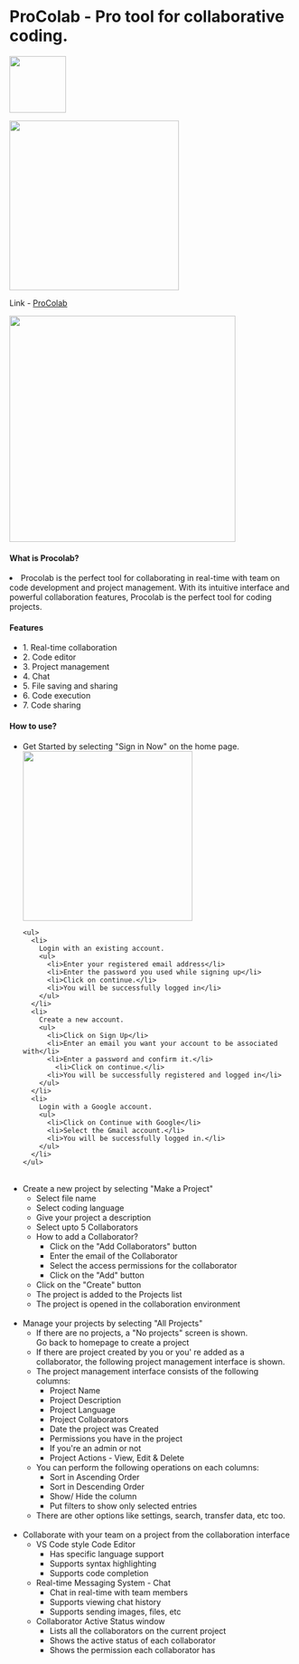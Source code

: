 # ProColab - Pro tool for collaborative coding.

<img
   style="display: inline" src="https://user-images.githubusercontent.com/59359937/186548890-2922b1df-2973-4536-b348-761b7a4c82c2.jpg"
  width="100"
/>

<img
  style="display: inline" src="https://user-images.githubusercontent.com/59359937/186301737-51d619da-dbde-4011-9973-f657784723ab.png"
  width="300"
/>

Link -
<a style="display: inline" href="https://procolab-v1.herokuapp.com/">ProColab</a>

<img
  src="https://user-images.githubusercontent.com/59359937/186280746-7d9bd5a3-ae32-4926-b24f-9af96be34a0e.jpg"
  width="400"
/>

<h4>What is Procolab?</h4>
<li>
  Procolab is the perfect tool for collaborating in real-time with team on code
  development and project management. With its intuitive interface and powerful
  collaboration features, Procolab is the perfect tool for coding projects.
</li>

<h4>Features</h4>
<ul>
  <li>1. Real-time collaboration</li>
  <li>2. Code editor</li>
  <li>3. Project management</li>
  <li>4. Chat</li>
  <li>5. File saving and sharing</li>
  <li>6. Code execution</li>
  <li>7. Code sharing</li>
</ul>

<h4>How to use?</h4>
<ul>
  <li>
    Get Started by selecting "Sign in Now" on the home page.<br>
     <img
  style="display: inline" src="https://user-images.githubusercontent.com/59359937/194952072-edfeb56b-9b1b-4e39-9b4c-541686a28659.jpg"
  width="300"
/><br>

    <ul>
      <li>
        Login with an existing account.
        <ul>
          <li>Enter your registered email address</li>
          <li>Enter the password you used while signing up</li>
          <li>Click on continue.</li>
          <li>You will be successfully logged in</li>
        </ul>
      </li>
      <li>
        Create a new account.
        <ul>
          <li>Click on Sign Up</li>
          <li>Enter an email you want your account to be associated with</li>
          <li>Enter a password and confirm it.</li>
            <li>Click on continue.</li>
          <li>You will be successfully registered and logged in</li>
        </ul>
      </li>
      <li>
        Login with a Google account.
        <ul>
          <li>Click on Continue with Google</li>
          <li>Select the Gmail account.</li>
          <li>You will be successfully logged in.</li>
        </ul>
      </li>
    </ul>
  </li>
  <br>
  <li>
    Create a new project by selecting "Make a Project"
    <ul>
      <li>Select file name</li>
      <li>Select coding language</li>
      <li>Give your project a description</li>
      <li>Select upto 5 Collaborators</li>
      <li>
        How to add a Collaborator?
        <ul>
          <li>Click on the "Add Collaborators" button</li>
          <li>Enter the email of the Collaborator</li>
          <li>Select the access permissions for the collaborator</li>
          <li>Click on the "Add" button</li>
        </ul>
      </li>
      <li>Click on the "Create" button</li>
      <li>The project is added to the Projects list</li>
      <li>The project is opened in the collaboration environment</li>
    </ul>
  </li>
  <br>
  <li>
    Manage your projects by selecting "All Projects"
    <ul>
      <li>If there are no projects, a "No projects" screen is shown. <br> Go back to homepage to create a project</li>
      <li>If there are project created by you or you' re added as a <br> collaborator, the following project management interface is shown.</li>
      <li>
        The project management interface consists of the following columns:
        <ul>
          <li>Project Name</li>
          <li>Project Description</li>
          <li>Project Language</li>
          <li>Project Collaborators</li>
          <li>Date the project was Created</li>
          <li>Permissions you have in the project</li>
          <li>If you're an admin or not</li>
          <li>Project Actions - View, Edit & Delete</li>
        </ul>
      </li>
      <li>You can perform the following operations on each columns:
        <ul>
          <li>Sort in Ascending Order</li>
          <li>Sort in Descending Order</li>
          <li>Show/ Hide the column</li>
          <li>Put filters to show only selected entries</li>
        </ul>
      </li>
      <li>There are other options like settings, search, transfer data, etc too.</li>
    </ul>
  </li>
  <br>
  <li>
   Collaborate with your team on a project from the collaboration interface
    <ul>
      <li>
        VS Code style Code Editor
        <ul>
            <li>Has specific language support</li>
            <li>Supports syntax highlighting</li>
            <li>Supports code completion</li>
        </ul>
      </li>
      <li>
        Real-time Messaging System - Chat
        <ul>
            <li>Chat in real-time with team members</li>
            <li>Supports viewing chat history</li>
            <li>Supports sending images, files, etc</li>
        </ul>
      </li>
      <li>
        Collaborator Active Status window
        <ul>
            <li>Lists all the collaborators on the current project</li>
            <li>Shows the active status of each collaborator</li>
            <li>Shows the permission each collaborator has</li>
        </ul>
      </li>
     </ul>
  </li>
  <br>
</ul>

